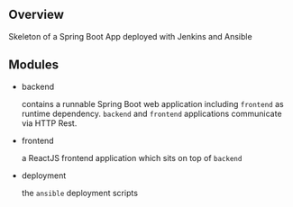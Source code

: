 Overview
---
Skeleton of a Spring Boot App deployed with Jenkins and Ansible

Modules
---
* backend

  contains a runnable Spring Boot web application including `frontend` as runtime dependency. `backend` and `frontend` applications communicate via HTTP Rest. 
* frontend

  a ReactJS frontend application which sits on top of `backend`
* deployment

  the `ansible` deployment scripts